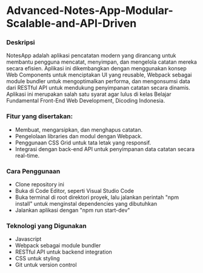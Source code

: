 # Advanced-Notes-App-Modular-Scalable-and-API-Driven
### Deskripsi
NotesApp adalah aplikasi pencatatan modern yang dirancang untuk membantu pengguna mencatat, menyimpan, dan mengelola catatan mereka secara efisien. Aplikasi ini dikembangkan dengan menggunakan konsep Web Components untuk menciptakan UI yang reusable, Webpack sebagai module bundler untuk mengoptimalkan performa, dan mengonsumsi data dari RESTful API untuk mendukung penyimpanan catatan secara dinamis. Aplikasi ini merupakan salah satu syarat agar lulus di kelas Belajar Fundamental Front-End Web Development, Dicoding Indonesia.

### Fitur yang disertakan:
- Membuat, mengarsipkan, dan menghapus catatan.
- Pengelolaan libraries dan modul dengan Webpack.
- Penggunaan CSS Grid untuk tata letak yang responsif.
- Integrasi dengan back-end API untuk penyimpanan data catatan secara real-time.

### Cara Penggunaan
- Clone repository ini
- Buka di Code Editor, seperti Visual Studio Code
- Buka terminal di root direktori proyek, lalu jalankan perintah "npm install" untuk menginstal dependencies yang dibutuhkan
- Jalankan aplikasi dengan "npm run start-dev"

### Teknologi yang Digunakan
- Javascript
- Webpack sebagai module bundler
- RESTful API untuk backend integration
- CSS untuk styling
- Git untuk version control
